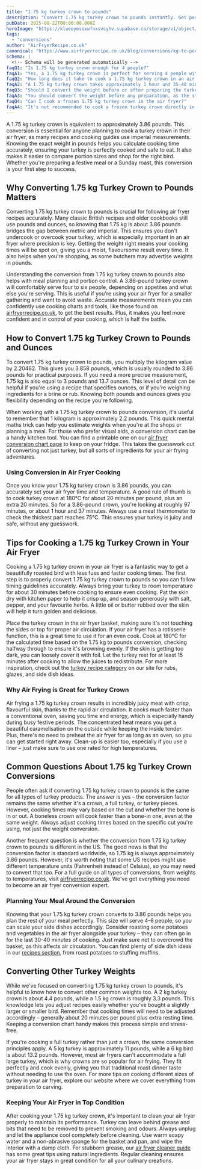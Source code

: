 ```yaml
---
title: "1.75 kg turkey crown to pounds"
description: "Convert 1.75 kg turkey crown to pounds instantly. Get perfect air fryer cooking times and temperatures for your festive feast with our simple guide."
pubDate: 2025-08-22T00:00:00.000Z
heroImage: "https://klueoymssxwfnxsvcyhv.supabase.co/storage/v1/object/public/Shmucket/1-75-kg-turkey-crown-to-pounds.webp"
tags:
  - "conversions"
author: "AirFryerRecipe.co.uk"
canonical: "https://www.airfryerrecipe.co.uk/blog/conversions/kg-to-pounds/1-75-kg-turkey-crown-to-pounds"
schema: |
  <!-- Schema will be generated automatically -->
faqQ1: "Is 1.75 kg turkey crown enough for 4 people?"
faqA1: "Yes, a 1.75 kg turkey crown is perfect for serving 4 people with generous portions. This weight provides enough meat for four adults, especially when served with plenty of side dishes like roast potatoes, vegetables, and stuffing. You might even have some leftovers for sandwiches the next day, which is always a bonus."
faqQ2: "How long does it take to cook a 1.75 kg turkey crown in an air fryer?"
faqA2: "A 1.75 kg turkey crown takes approximately 1 hour and 35-40 minutes in an air fryer at 180°C. It's best to calculate cooking time as 20 minutes per pound plus an extra 20 minutes, so for 3.86 pounds that's about 97 minutes total. Always use a meat thermometer to check the thickest part reaches 75°C for food safety."
faqQ3: "Should I convert the weight before or after preparing the turkey crown?"
faqA3: "You should convert the weight before any preparation, as the stated weight refers to the raw product. The conversion from 1.75 kg to pounds is based on the weight as purchased, before stuffing, trussing, or adding any rubs or marinades. This ensures your cooking time calculations are accurate for the actual mass being cooked."
faqQ4: "Can I cook a frozen 1.75 kg turkey crown in the air fryer?"
faqA4: "It's not recommended to cook a frozen turkey crown directly in the air fryer. The exterior would cook too quickly while the interior remains frozen, creating food safety risks. Always fully thaw your turkey crown in the refrigerator first, which takes about 24 hours for a 1.75 kg crown. Once completely thawed, you can then cook it following normal air fryer instructions."
---
```

<p>A 1.75 kg turkey crown is equivalent to approximately 3.86 pounds. This conversion is essential for anyone planning to cook a turkey crown in their air fryer, as many recipes and cooking guides use imperial measurements. Knowing the exact weight in pounds helps you calculate cooking time accurately, ensuring your turkey is perfectly cooked and safe to eat. It also makes it easier to compare portion sizes and shop for the right bird. Whether you're preparing a festive meal or a Sunday roast, this conversion is your first step to success.</p>

<h2>Why Converting 1.75 kg Turkey Crown to Pounds Matters</h2>
<p>Converting 1.75 kg turkey crown to pounds is crucial for following air fryer recipes accurately. Many classic British recipes and older cookbooks still use pounds and ounces, so knowing that 1.75 kg is about 3.86 pounds bridges the gap between metric and imperial. This ensures you don't undercook or overcook your turkey, which is especially important in an air fryer where precision is key. Getting the weight right means your cooking times will be spot on, giving you a moist, flavoursome result every time. It also helps when you're shopping, as some butchers may advertise weights in pounds.</p>

<p>Understanding the conversion from 1.75 kg turkey crown to pounds also helps with meal planning and portion control. A 3.86-pound turkey crown will comfortably serve four to six people, depending on appetites and what else you're serving. This is useful if you're using your air fryer for a smaller gathering and want to avoid waste. Accurate measurements mean you can confidently use cooking charts and tools, like those found on <a href="https://www.airfryerrecipe.co.uk">airfryerrecipe.co.uk</a>, to get the best results. Plus, it makes you feel more confident and in control of your cooking, which is half the battle.</p>

<h2>How to Convert 1.75 kg Turkey Crown to Pounds and Ounces</h2>
<p>To convert 1.75 kg turkey crown to pounds, you multiply the kilogram value by 2.20462. This gives you 3.858 pounds, which is usually rounded to 3.86 pounds for practical purposes. If you need a more precise measurement, 1.75 kg is also equal to 3 pounds and 13.7 ounces. This level of detail can be helpful if you're using a recipe that specifies ounces, or if you're weighing ingredients for a brine or rub. Knowing both pounds and ounces gives you flexibility depending on the recipe you're following.</p>

<p>When working with a 1.75 kg turkey crown to pounds conversion, it's useful to remember that 1 kilogram is approximately 2.2 pounds. This quick mental maths trick can help you estimate weights when you're at the shops or planning a meal. For those who prefer visual aids, a conversion chart can be a handy kitchen tool. You can find a printable one on our <a href="https://www.airfryerrecipe.co.uk/air-fryer-conversion-chart">air fryer conversion chart page</a> to keep on your fridge. This takes the guesswork out of converting not just turkey, but all sorts of ingredients for your air frying adventures.</p>

<h3>Using Conversion in Air Fryer Cooking</h3>
<p>Once you know your 1.75 kg turkey crown is 3.86 pounds, you can accurately set your air fryer time and temperature. A good rule of thumb is to cook turkey crown at 180°C for about 20 minutes per pound, plus an extra 20 minutes. So for a 3.86-pound crown, you're looking at roughly 97 minutes, or about 1 hour and 37 minutes. Always use a meat thermometer to check the thickest part reaches 75°C. This ensures your turkey is juicy and safe, without any guesswork.</p>

<h2>Tips for Cooking a 1.75 kg Turkey Crown in Your Air Fryer</h2>
<p>Cooking a 1.75 kg turkey crown in your air fryer is a fantastic way to get a beautifully roasted bird with less fuss and faster cooking times. The first step is to properly convert 1.75 kg turkey crown to pounds so you can follow timing guidelines accurately. Always bring your turkey to room temperature for about 30 minutes before cooking to ensure even cooking. Pat the skin dry with kitchen paper to help it crisp up, and season generously with salt, pepper, and your favourite herbs. A little oil or butter rubbed over the skin will help it turn golden and delicious.</p>

<p>Place the turkey crown in the air fryer basket, making sure it's not touching the sides or top for proper air circulation. If your air fryer has a rotisserie function, this is a great time to use it for an even cook. Cook at 180°C for the calculated time based on the 1.75 kg to pounds conversion, checking halfway through to ensure it's browning evenly. If the skin is getting too dark, you can loosely cover it with foil. Let the turkey rest for at least 15 minutes after cooking to allow the juices to redistribute. For more inspiration, check out the <a href="https://www.airfryerrecipe.co.uk/recipe-category/turkey">turkey recipe category</a> on our site for rubs, glazes, and side dish ideas.</p>

<h3>Why Air Frying is Great for Turkey Crown</h3>
<p>Air frying a 1.75 kg turkey crown results in incredibly juicy meat with crisp, flavourful skin, thanks to the rapid air circulation. It cooks much faster than a conventional oven, saving you time and energy, which is especially handy during busy festive periods. The concentrated heat means you get a beautiful caramelisation on the outside while keeping the inside tender. Plus, there's no need to preheat the air fryer for as long as an oven, so you can get started right away. Clean-up is easier too, especially if you use a liner – just make sure to use one rated for high temperatures.</p>

<h2>Common Questions About 1.75 kg Turkey Crown Conversions</h2>
<p>People often ask if converting 1.75 kg turkey crown to pounds is the same for all types of turkey products. The answer is yes – the conversion factor remains the same whether it's a crown, a full turkey, or turkey pieces. However, cooking times may vary based on the cut and whether the bone is in or out. A boneless crown will cook faster than a bone-in one, even at the same weight. Always adjust cooking times based on the specific cut you're using, not just the weight conversion.</p>

<p>Another frequent question is whether the conversion from 1.75 kg turkey crown to pounds is different in the US. The good news is that the conversion factor is standard worldwide, so 1.75 kg is always approximately 3.86 pounds. However, it's worth noting that some US recipes might use different temperature units (Fahrenheit instead of Celsius), so you may need to convert that too. For a full guide on all types of conversions, from weights to temperatures, visit <a href="https://www.airfryerrecipe.co.uk">airfryerrecipe.co.uk</a>. We've got everything you need to become an air fryer conversion expert.</p>

<h3>Planning Your Meal Around the Conversion</h3>
<p>Knowing that your 1.75 kg turkey crown converts to 3.86 pounds helps you plan the rest of your meal perfectly. This size will serve 4-6 people, so you can scale your side dishes accordingly. Consider roasting some potatoes and vegetables in the air fryer alongside your turkey – they can often go in for the last 30-40 minutes of cooking. Just make sure not to overcrowd the basket, as this affects air circulation. You can find plenty of side dish ideas in our <a href="https://www.airfryerrecipe.co.uk/recipes">recipes section</a>, from roast potatoes to stuffing muffins.</p>

<h2>Converting Other Turkey Weights</h2>
<p>While we've focused on converting 1.75 kg turkey crown to pounds, it's helpful to know how to convert other common weights too. A 2 kg turkey crown is about 4.4 pounds, while a 1.5 kg crown is roughly 3.3 pounds. This knowledge lets you adjust recipes easily whether you've bought a slightly larger or smaller bird. Remember that cooking times will need to be adjusted accordingly – generally about 20 minutes per pound plus extra resting time. Keeping a conversion chart handy makes this process simple and stress-free.</p>

<p>If you're cooking a full turkey rather than just a crown, the same conversion principles apply. A 5 kg turkey is approximately 11 pounds, while a 6 kg bird is about 13.2 pounds. However, most air fryers can't accommodate a full large turkey, which is why crowns are so popular for air frying. They fit perfectly and cook evenly, giving you that traditional roast dinner taste without needing to use the oven. For more tips on cooking different sizes of turkey in your air fryer, explore our website where we cover everything from preparation to carving.</p>

<h3>Keeping Your Air Fryer in Top Condition</h3>
<p>After cooking your 1.75 kg turkey crown, it's important to clean your air fryer properly to maintain its performance. Turkey can leave behind grease and bits that need to be removed to prevent smoking and odours. Always unplug and let the appliance cool completely before cleaning. Use warm soapy water and a non-abrasive sponge for the basket and pan, and wipe the interior with a damp cloth. For stubborn grease, our <a href="https://www.airfryerrecipe.co.uk/air-fryer-cleaner">air fryer cleaner guide</a> has some great tips using natural ingredients. Regular cleaning ensures your air fryer stays in great condition for all your culinary creations.</p>
